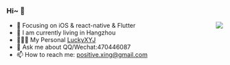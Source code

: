 ### Hi~ 🙋

<!--
**LuckyXYJ/LuckyXYJ** is a ✨ _special_ ✨ repository because its `README.md` (this file) appears on your GitHub profile.

Here are some ideas to get you started:

- 🔭 I’m currently working on ...
- 🌱 I’m currently learning ...
- 👯 I’m looking to collaborate on ...
- 🤔 I’m looking for help with ...
- 💬 Ask me about ...
- 📫 How to reach me: ...
- 😄 Pronouns: ...
- ⚡ Fun fact: ...
-->

<img align="right" src="https://github-readme-stats.vercel.app/api?username=luckyxyj&show_icons=true&icon_color=FFA020&text_color=808080&bg_color=00000000&hide_title=true"/>

- 🔭 Focusing on iOS & react-native & Flutter
- 🏡 I am currently living in Hangzhou
- 🙅🏻‍♀️ My Personal [LuckyXYJ](https://www.xingyajie.tech/)
- 💬 Ask me about QQ/Wechat:470446087
- 📫 How to reach me: positive.xing@gmail.com
